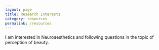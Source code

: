 ```yaml
---
layout: page
title: Research Interests
category: resources
permalink: /resources
---
```



I am interested in Neuroaesthetics and following questions in the topic of perception of beauty.

